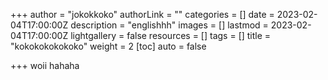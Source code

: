 +++
author = "jokokkoko"
authorLink = ""
categories = []
date = 2023-02-04T17:00:00Z
description = "englishhh"
images = []
lastmod = 2023-02-04T17:00:00Z
lightgallery = false
resources = []
tags = []
title = "kokokokokokoko"
weight = 2
[toc]
auto = false

+++
woii hahaha